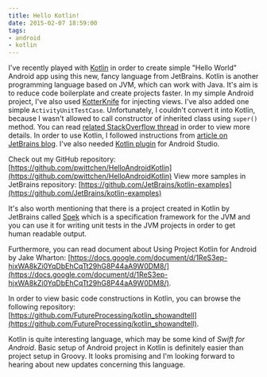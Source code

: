 ```yaml
---
title: Hello Kotlin!
date: 2015-02-07 18:59:00
tags:
- android
- kotlin
---
```


I've recently played with [Kotlin](http://kotlinlang.org/) in order to create simple "Hello World" Android app using this new, fancy language from JetBrains. Kotlin is another programming language based on JVM, which can work with Java. It's aim is to reduce code boilerplate and create projects faster. In my simple Android project, I've also used [KotterKnife](https://github.com/JakeWharton/kotterknife) for injecting views. I've also added one simple `ActivityUnitTestCase`. Unfortunately, I couldn't convert it into Kotlin, because I wasn't allowed to call constructor of inherited class using `super()` method. You can read [related StackOverflow thread](http://stackoverflow.com/questions/27699184/in-kotlin-how-do-i-extend-a-class-that-has-multiple-constructors) in order to view more details. In order to use Kotlin, I followed instructions from [article on JetBrains blog](http://blog.jetbrains.com/kotlin/2013/08/working-with-kotlin-in-android-studio/). I've also needed [Kotlin plugin](https://plugins.jetbrains.com/plugin/6954?pr=idea) for Android Studio. 

Check out my GitHub repository: [https://github.com/pwittchen/HelloAndroidKotlin](https://github.com/pwittchen/HelloAndroidKotlin) 
View more samples in JetBrains repository: [https://github.com/JetBrains/kotlin-examples](https://github.com/JetBrains/kotlin-examples) 

It's also worth mentioning that there is a project created in Kotlin by JetBrains called [Spek](http://jetbrains.github.io/spek/) which is a specification framework for the JVM and you can use it for writing unit tests in the JVM projects in order to get human readable output. 

Furthermore, you can read document about Using Project Kotlin for Android by Jake Wharton: [https://docs.google.com/document/d/1ReS3ep-hjxWA8kZi0YqDbEhCqTt29hG8P44aA9W0DM8/](https://docs.google.com/document/d/1ReS3ep-hjxWA8kZi0YqDbEhCqTt29hG8P44aA9W0DM8/). 

In order to view basic code constructions in Kotlin, you can browse the following repository: [https://github.com/FutureProcessing/kotlin_showandtell](https://github.com/FutureProcessing/kotlin_showandtell). 

Kotlin is quite interesting language, which may be some kind of _Swift for Android_. Basic setup of Android project in Kotlin is definitely easier than project setup in Groovy. It looks promising and I'm looking forward to hearing about new updates concerning this language.
